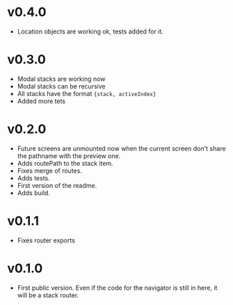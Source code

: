 # v0.4.0
* Location objects are working ok, tests added for it.


# v0.3.0
* Modal stacks are working now
* Modal stacks can be recursive
* All stacks have the format `{stack, activeIndex}`
* Added more tets

# v0.2.0
* Future screens are unmounted now when the current screen don't share the pathname with the preview one.
* Adds routePath to the stack item.
* Fixes merge of routes.
* Adds tests.
* First version of the readme.
* Adds build.

# v0.1.1
* Fixes router exports

# v0.1.0
* First public version. Even if the code for the navigator is still in here, it will be a stack router.